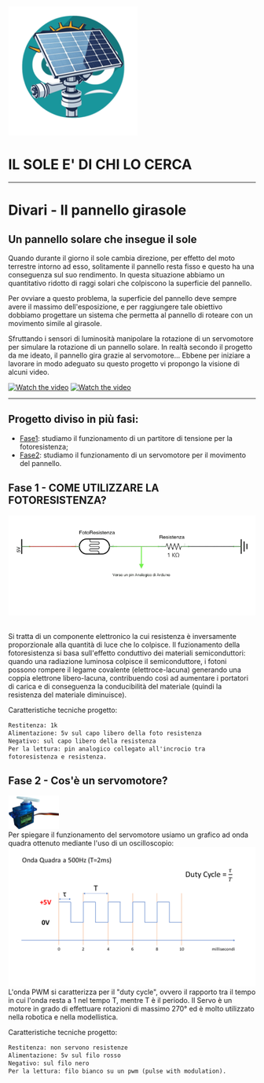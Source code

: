 ![Logo](/arduino/doc_utili/img/Simbolo%20progetto%20.png) 
# IL SOLE E' DI CHI LO CERCA
--------------------------------------
# Divari - Il pannello girasole
## Un pannello solare che insegue il sole

Quando durante il giorno il sole cambia direzione, per effetto del moto terrestre intorno ad esso, solitamente il pannello resta fisso e questo ha una 
conseguenza sul suo rendimento.
In questa situazione abbiamo un quantitativo ridotto di raggi solari che colpiscono la superficie del pannello. 

Per ovviare a questo problema, la superficie del pannello deve sempre avere il massimo dell'esposizione, e per raggiungere tale obiettivo 
dobbiamo progettare un sistema che permetta al pannello di roteare con un movimento simile al girasole.

Sfruttando i sensori di luminosità manipolare la rotazione di un servomotore per simulare la rotazione di un pannello solare. In realtà secondo il progetto 
da me ideato, il pannello gira grazie al servomotore...
Ebbene per iniziare a lavorare in modo adeguato su questo progetto vi propongo la visione di alcuni video. 

[![Watch the video](https://blog.hootsuite.com/wp-content/uploads/2016/04/youtube-video-article-620x375.jpg)](https://www.youtube.com/watch?v=m9kkf-XXQVU)
[![Watch the video](https://blog.hootsuite.com/wp-content/uploads/2016/04/youtube-video-article-620x375.jpg)](https://www.youtube.com/watch?v=pDeTyFnBG2M)

--------------------------------------
## Progetto diviso in più fasi:

 - [Fase1](#Fase1): studiamo il funzionamento di un partitore di tensione per la fotoresistenza;
 - [Fase2](#Fase2): studiamo il funzionamento di un servomotore per il movimento del pannello.

## Fase 1 - COME UTILIZZARE LA FOTORESISTENZA?

![Sheet partitore di tensione](/arduino/doc_utili/img/schema_partitore_foto.png)

<br> Si tratta di un componente elettronico la cui resistenza è inversamente proporzionale alla 
quantità di luce che lo colpisce. 
Il fuzionamento della fotoresistenza si basa sull'effetto conduttivo dei materiali semiconduttori: 
quando una radiazione luminosa colpisce il semiconduttore, i fotoni possono rompere il legame covalente
(elettroce-lacuna) generando una coppia elettrone libero-lacuna, contribuendo così ad aumentare 
i portatori di carica e di conseguenza la conducibilità del materiale (quindi la resistenza del materiale 
diminuisce).

Caratteristiche tecniche progetto:
```
Restitenza: 1k
Alimentazione: 5v sul capo libero della foto resistenza
Negativo: sul capo libero della resistenza
Per la lettura: pin analogico collegato all'incrocio tra fotoresistenza e resistenza.
```
## Fase 2 - Cos'è un servomotore?
![servo-motor](/arduino/doc_utili/img/servo_motor/servomotore.png) 
<br>Per spiegare il funzionamento del servomotore usiamo un grafico ad onda quadra ottenuto mediante l'uso di un oscilloscopio:
![sheet servo-motor](/arduino/doc_utili/img/servo_motor/quadra_servo.png)
L'onda PWM si caratterizza per il "duty cycle", ovvero il rapporto tra il tempo in cui l'onda resta a 1 nel tempo T, mentre T è il periodo. 
Il Servo è un motore in grado di effettuare rotazioni di massimo 270° ed è molto utilizzato nella robotica e nella modellistica.

Caratteristiche tecniche progetto:
```
Restitenza: non servono resistenze
Alimentazione: 5v sul filo rosso
Negativo: sul filo nero
Per la lettura: filo bianco su un pwm (pulse with modulation).
```
